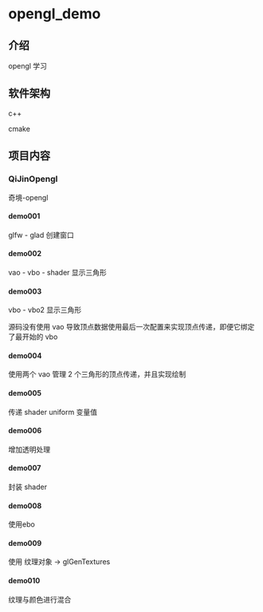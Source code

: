 # opengl_demo

## 介绍
opengl 学习

## 软件架构
c++

cmake

## 项目内容

### QiJinOpengl

奇境-opengl

#### demo001

glfw - glad 创建窗口

#### demo002

vao - vbo - shader 显示三角形

#### demo003

vbo - vbo2 显示三角形

源码没有使用 vao 导致顶点数据使用最后一次配置来实现顶点传递，即便它绑定了最开始的 vbo

#### demo004

使用两个 vao 管理 2 个三角形的顶点传递，并且实现绘制

#### demo005

传递 shader uniform 变量值

#### demo006

增加透明处理

#### demo007

封装 shader

#### demo008

使用ebo

#### demo009

使用 纹理对象 -> glGenTextures

#### demo010

纹理与颜色进行混合



